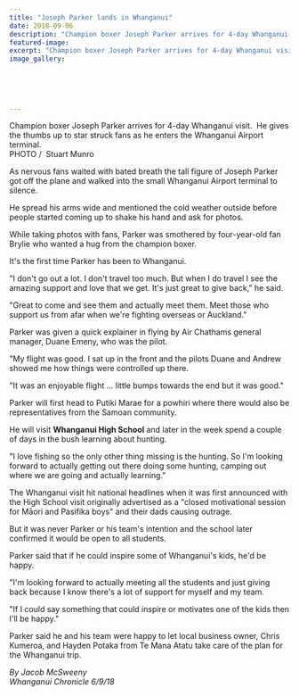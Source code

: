 ```yaml
---
title: "Joseph Parker lands in Whanganui"
date: 2018-09-06
description: "Champion boxer Joseph Parker arrives for 4-day Whanganui visit..."
featured-image: 
excerpt: "Champion boxer Joseph Parker arrives for 4-day Whanganui visit."
image_gallery:
    
    
    
    
    
---
```


<p><span>Champion boxer Joseph Parker arrives for 4-day Whanganui visit.&nbsp; He<span>&nbsp;gives the thumbs up to star struck fans as he enters the Whanganui Airport terminal.</span><br />PHOTO /&nbsp; Stuart Munro</span></p>
<p class="element element-paragraph">As nervous fans waited with bated breath the tall figure of Joseph Parker got off the plane and walked into the small Whanganui Airport terminal to silence.</p>
<p class="element element-paragraph">He spread his arms wide and mentioned the cold weather outside before people started coming up to shake his hand and ask for photos.</p>
<p class="element element-paragraph">While taking photos with fans, Parker was smothered by four-year-old fan Brylie who wanted a hug from the champion boxer.</p>
<p class="element element-paragraph">It's the first time Parker has been to Whanganui.</p>
<p class="element element-paragraph">"I don't go out a lot. I don't travel too much. But when I do travel I see the amazing support and love that we get. It's just great to give back," he said.</p>
<p class="element element-paragraph">"Great to come and see them and actually meet them. Meet those who support us from afar when we're fighting overseas or Auckland."</p>
<p class="element element-paragraph">Parker was given a quick explainer in flying by Air Chathams general manager, Duane Emeny, who was the pilot.</p>
<p class="element element-paragraph">"My flight was good. I sat up in the front and the pilots Duane and Andrew showed me how things were controlled up there.</p>
<p class="element element-paragraph">"It was an enjoyable flight ... little bumps towards the end but it was good."</p>
<p class="element element-paragraph"><span>Parker will first head to Putiki Marae for a powhiri where there would also be representatives from the Samoan community.</span></p>
<p class="element element-paragraph">He will visit <strong>Whanganui High School</strong> and later in the week spend a couple of days in the bush learning about hunting.</p>
<p class="element element-paragraph">"I love fishing so the only other thing missing is the hunting. So I'm looking forward to actually getting out there doing some hunting, camping out where we are going and actually learning."</p>
<p class="element element-paragraph">The Whanganui visit hit national headlines when it was first announced with the High School visit originally advertised as a "closed motivational session for Māori and Pasifika boys" and their dads causing outrage.</p>
<p class="element element-paragraph">But it was never Parker or his team's intention and the school later confirmed it would be open to all students.</p>
<p class="element element-paragraph">Parker said that if he could inspire some of Whanganui's kids, he'd be happy.</p>
<p class="element element-paragraph">"I'm looking forward to actually meeting all the students and just giving back because I know there's a lot of support for myself and my team.</p>
<p class="element element-paragraph">"If I could say something that could inspire or motivates one of the kids then I'll be happy."</p>
<p class="element element-paragraph">Parker said he and his team were happy to let local business owner, Chris Kumeroa, and Hayden Potaka from Te Mana Atatu take care of the plan for the Whanganui trip.</p>
<p class="element element-paragraph"><em>By Jacob McSweeny</em><br /><em>Whanganui Chronicle 6/9/18</em></p>

